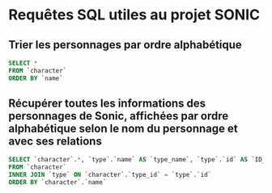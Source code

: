 # Requêtes SQL utiles au projet SONIC

## Trier les personnages par ordre alphabétique

```sql
SELECT *
FROM `character`
ORDER BY `name`
```

## Récupérer toutes les informations des personnages de Sonic, affichées par ordre alphabétique selon le nom du personnage et avec ses relations

```sql
SELECT `character`.*, `type`.`name` AS `type_name`, `type`.`id` AS `ID_TYPE`
FROM `character`
INNER JOIN `type` ON `character`.`type_id` = `type`.`id` 
ORDER BY `character`.`name`
```